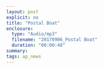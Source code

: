 ```yaml
---
layout: post
explicit: no
title: "Postal Boat"
enclosure:
  type: "Audio/mp3"
  filename: "20170906_Postal Boat"
  duration: "00:00:48"
summary:
tags: ap_news
---
```



